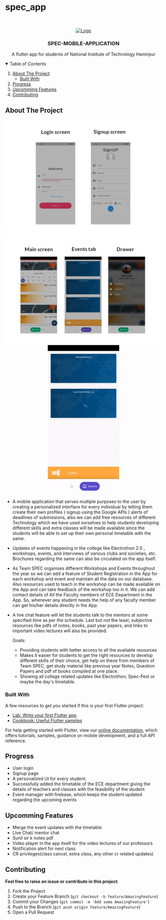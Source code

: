 # spec_app

<!-- PROJECT LOGO -->
<br />
<p align="center">
  <a href="https://specnith.com">
    <img src="https://nith.ac.in/spec/imgs/logo_spec.png" alt="Logo" width="150" height="80">
  </a>

  <h3 align="center">SPEC-MOBILE-APPLICATION</h3>
    <p align="center">
    A flutter app for students of National Institute of Technology Hamirpur
  </p>
</p>


  <!-- TABLE OF CONTENTS -->
  <details open="open">
    <summary>Table of Contents</summary>
    <ol>
      <li>
        <a href="#about-the-project">About The Project</a>
        <ul>
          <li><a href="#built-with">Built With</a></li>
        </ul>
      </li>
      <li><a href="#progress">Progress</a></li>
      <li><a href="#upcomming-features">Upcomming Features</a></li>
      <li><a href="#contributing">Contributing</a></li>
    </ol>
  </details>



  <!-- ABOUT THE PROJECT -->
  ## About The Project
<p align="center">
  <a href="">
    <img src="/screenshots/app-preface-1.png" alt="App-Preface-Image1">
    <img src="/screenshots/app-preface-2.png" alt="App-Preface-Image2">
    <img src="/screenshots/card-folding.gif" alt="Card-Folding-Gif" width="230">
  </a>
</p>

* A mobile application that serves multiple purposes to the user by creating a personalized interface for every individual by letting them create their own profiles ( signup using the Google APIs ) alerts of deadlines of submissions, also we can add free resources of different Technology which we have used ourselves to help students developing different skills and extra classes will be made available since the students will be able to set up their own personal timetable with the same.  


* Updates of events happening in the college like Electrothon 2.0 ,  workshops, events, and interviews of various clubs and societies, etc. Brochures regarding the same can also be circulated on the app itself.


* As Team SPEC organises different Workshops and Events throughout the year so we can add a feature of Student Registration in the App for each workshop and event and maintain all the data on our database. Also resources used to teach in the workshop can be made available on the App and can take feedback of the workshop too in it. 
We can add contact details of All the Faculty members of ECE Department in the App. So, whenever any student needs the help of any faculty member can get his/her details directly in the App. 


* A live chat feature will let the students talk to the mentors at some specified time as per the schedule. 
Last but not the least, subjective resources like pdfs of notes, books, past year papers, and links to important video lectures will also be provided.

  Goals:
  * Providing students with better access to all the available resources
  * Makes it easier for students to get the right resources to develop different skills of their choice, get help on these from members of Team SPEC, get study material like previous year Notes, Question Papers and pdf of books compiled at one place.
  * Showing all college related updates like Electrothon, Spec-Fest or maybe the day's timetable.


### Built With

  A few resources to get you started if this is your first Flutter project:

- [Lab: Write your first Flutter app](https://flutter.dev/docs/get-started/codelab)
- [Cookbook: Useful Flutter samples](https://flutter.dev/docs/cookbook)

For help getting started with Flutter, view our
[online documentation](https://flutter.dev/docs), which offers tutorials,
samples, guidance on mobile development, and a full API reference.


  <!-- Progress -->
  ## Progress

  * User login 
  * Signup page
  * A personalized UI for every student. 
  * Successfully added the timetable of the ECE department giving the details of teachers and classes with the feasibility of the student 
  * Event manager with firebase,  which keeps the student updated regarding the upcoming events

  <!-- Upcomming Features -->
  ## Upcomming Features

  * Merge the event updates with the timetable
  * Live Chat/ mentor chat
  * Sunil sir k notes pdf
  * Video player in the app itself for the video lectures of our professors
  * Notification alert for next class
  * CR privileges(class cancel, extra class, any other cr related updates)


  <!-- CONTRIBUTING -->
  ## Contributing

  **Feel free to raise an issue or contribute in this project**.

  1. Fork the Project
  2. Create your Feature Branch (`git checkout -b feature/AmazingFeature`)
  3. Commit your Changes (`git commit -m 'Add some AmazingFeature'`)
  4. Push to the Branch (`git push origin feature/AmazingFeature`)
  5. Open a Pull Request




